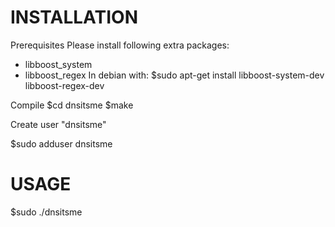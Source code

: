 INSTALLATION
============

Prerequisites
Please install following extra packages:
   - libboost_system
   - libboost_regex
In debian with:
	$sudo apt-get install libboost-system-dev libboost-regex-dev

Compile
   $cd dnsitsme
   $make

Create user "dnsitsme"

  $sudo adduser dnsitsme
  
  
USAGE
=====

   $sudo ./dnsitsme <ip-address>

   
   
